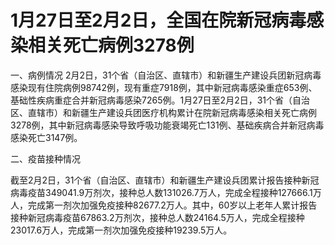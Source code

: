 # 1月27日至2月2日，全国在院新冠病毒感染相关死亡病例3278例

一、病例情况
2月2日，31个省（自治区、直辖市）和新疆生产建设兵团新冠病毒感染现有住院病例98742例，现有重症7918例，其中新冠病毒感染重症653例、基础性疾病重症合并新冠病毒感染7265例。1月27日至2月2日，31个省（自治区、直辖市）和新疆生产建设兵团医疗机构累计在院新冠病毒感染相关死亡病例3278例，其中新冠病毒感染导致呼吸功能衰竭死亡131例、基础疾病合并新冠病毒感染死亡3147例。

二、疫苗接种情况

截至2月2日，31个省（自治区、直辖市）和新疆生产建设兵团累计报告接种新冠病毒疫苗349041.9万剂次，接种总人数131026.7万人，完成全程接种127666.1万人，完成第一剂次加强免疫接种82677.2万人。其中，60岁以上老年人累计报告接种新冠病毒疫苗67863.2万剂次，接种总人数24164.5万人，完成全程接种23017.6万人，完成第一剂次加强免疫接种19239.5万人。

